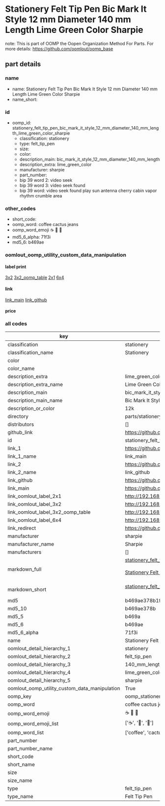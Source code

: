 # Stationery Felt Tip Pen Bic Mark It Style 12 mm Diameter 140 mm Length Lime Green Color Sharpie  

note: This is part of OOMP the Oopen Organization Method For Parts. For more details: https://github.com/oomlout/oomp_base

##  part details
  







### name
* name: Stationery Felt Tip Pen Bic Mark It Style 12 mm Diameter 140 mm Length Lime Green Color Sharpie
* name_short: 
### id
* oomp_id: stationery_felt_tip_pen_bic_mark_it_style_12_mm_diameter_140_mm_length_lime_green_color_sharpie
  * classification: stationery
  * type: felt_tip_pen
  * size: 
  * color: 
  * description_main: bic_mark_it_style_12_mm_diameter_140_mm_length
  * description_extra: lime_green_color
  * manufacturer: sharpie
  * part_number: 
  * bip 39 word 2: video seek
  * bip 39 word 3: video seek found
  * bip 39 word: video seek found play sun antenna cherry cabin vapor rhythm crumble area

### other_codes
* short_code: 
* oomp_word: coffee cactus jeans
* oomp_word_emoji :coffee: :cactus: :jeans:
* md5_6_alpha: 71f3i
* md5_6: b469ae






### oomlout_oomp_utility_custom_data_manipulation
#### label print
[3x2](http://192.168.1.245:1112/?label=oomp%2071f3i)
[3x2_oomp_table](http://192.168.1.108:1112/?label=oomp%2071f3i)
[2x1](http://192.168.1.242:1112/?label=oomp%2071f3i)
[6x4](http://192.168.1.55:1112/?label=oomp%2071f3i)    

#### link

[link_main](https://github.com/oomlout/oomlout_oomp_version_1_messy/tree/main/parts/stationery_felt_tip_pen_bic_mark_it_style_12_mm_diameter_140_mm_length_lime_green_color_sharpie) [link_github](https://github.com/oomlout/oomlout_oomp_version_1_messy/tree/main/parts/stationery_felt_tip_pen_bic_mark_it_style_12_mm_diameter_140_mm_length_lime_green_color_sharpie)                             

#### price







### all codes 
| key | value |  
| --- | --- |  
| classification | stationery |  
| classification_name | Stationery |  
| color |  |  
| color_name |  |  
| description_extra | lime_green_color |  
| description_extra_name | Lime Green Color |  
| description_main | bic_mark_it_style_12_mm_diameter_140_mm_length |  
| description_main_name | Bic Mark It Style 12 mm Diameter 140 mm Length |  
| description_or_color | 12k |  
| directory | parts/stationery_felt_tip_pen_bic_mark_it_style_12_mm_diameter_140_mm_length_lime_green_color_sharpie |  
| distributors | [] |  
| github_link | https://github.com/oomlout/oomlout_oomp_part_src/tree/main/parts/stationery_felt_tip_pen_bic_mark_it_style_12_mm_diameter_140_mm_length_lime_green_color_sharpie |  
| id | stationery_felt_tip_pen_bic_mark_it_style_12_mm_diameter_140_mm_length_lime_green_color_sharpie |  
| link_1 | https://github.com/oomlout/oomlout_oomp_version_1_messy/tree/main/parts/stationery_felt_tip_pen_bic_mark_it_style_12_mm_diameter_140_mm_length_lime_green_color_sharpie |  
| link_1_name | link_main |  
| link_2 | https://github.com/oomlout/oomlout_oomp_version_1_messy/tree/main/parts/stationery_felt_tip_pen_bic_mark_it_style_12_mm_diameter_140_mm_length_lime_green_color_sharpie |  
| link_2_name | link_github |  
| link_github | https://github.com/oomlout/oomlout_oomp_version_1_messy/tree/main/parts/stationery_felt_tip_pen_bic_mark_it_style_12_mm_diameter_140_mm_length_lime_green_color_sharpie |  
| link_main | https://github.com/oomlout/oomlout_oomp_version_1_messy/tree/main/parts/stationery_felt_tip_pen_bic_mark_it_style_12_mm_diameter_140_mm_length_lime_green_color_sharpie |  
| link_oomlout_label_2x1 | http://192.168.1.242:1112/?label=oomp%2071f3i |  
| link_oomlout_label_3x2 | http://192.168.1.245:1112/?label=oomp%2071f3i |  
| link_oomlout_label_3x2_oomp_table | http://192.168.1.108:1112/?label=oomp%2071f3i |  
| link_oomlout_label_6x4 | http://192.168.1.55:1112/?label=oomp%2071f3i |  
| link_redirect | https://github.com/oomlout/oomlout_oomp_version_1_messy/tree/main/parts/stationery_felt_tip_pen_bic_mark_it_style_12_mm_diameter_140_mm_length_lime_green_color_sharpie |  
| manufacturer | sharpie |  
| manufacturer_name | Sharpie |  
| manufacturers | [] |  
| markdown_full | [stationery_felt_tip_pen_bic_mark_it_style_12_mm_diameter_140_mm_length_lime_green_color_sharpie](none)<br>[](none)<br>[Stationery Felt Tip Pen Bic Mark It Style 12 Mm Diameter 140 Mm Length Lime Green Color Sharpie](none)<br><br> |  
| markdown_short | [stationery_felt_tip_pen_bic_mark_it_style_12_mm_diameter_140_mm_length_lime_green_color_sharpie](none)<br><br> |  
| md5 | b469ae378b1fc4ec276caa64b870c79e |  
| md5_10 | b469ae378b |  
| md5_5 | b469a |  
| md5_6 | b469ae |  
| md5_6_alpha | 71f3i |  
| name | Stationery Felt Tip Pen Bic Mark It Style 12 mm Diameter 140 mm Length Lime Green Color Sharpie |  
| oomlout_detail_hierarchy_1 | stationery |  
| oomlout_detail_hierarchy_2 | felt_tip_pen |  
| oomlout_detail_hierarchy_3 | 140_mm_length |  
| oomlout_detail_hierarchy_4 | lime_green_color |  
| oomlout_detail_hierarchy_5 | sharpie |  
| oomlout_oomp_utility_custom_data_manipulation | True |  
| oomp_key | oomp_stationery_felt_tip_pen_bic_mark_it_style_12_mm_diameter_140_mm_length_lime_green_color_sharpie |  
| oomp_word | coffee cactus jeans |  
| oomp_word_emoji | :coffee: :cactus: :jeans: |  
| oomp_word_emoji_list | [':coffee:', ':cactus:', ':jeans:'] |  
| oomp_word_list | ['coffee', 'cactus', 'jeans'] |  
| part_number |  |  
| part_number_name |  |  
| short_code |  |  
| short_name |  |  
| size |  |  
| size_name |  |  
| type | felt_tip_pen |  
| type_name | Felt Tip Pen |  
